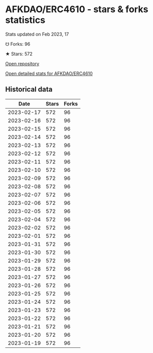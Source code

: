 # AFKDAO/ERC4610 - stars & forks statistics

Stats updated on Feb 2023, 17

☋ Forks: 96

★ Stars: 572

[Open repository](https://github.com/AFKDAO/ERC4610)

[Open detailed stats for AFKDAO/ERC4610](https://reviewgithub.com/rep/AFKDAO/ERC4610)

## Historical data
| Date | Stars | Forks |
|------|-------|-------|
| 2023-02-17 | 572 | 96 | 
| 2023-02-16 | 572 | 96 | 
| 2023-02-15 | 572 | 96 | 
| 2023-02-14 | 572 | 96 | 
| 2023-02-13 | 572 | 96 | 
| 2023-02-12 | 572 | 96 | 
| 2023-02-11 | 572 | 96 | 
| 2023-02-10 | 572 | 96 | 
| 2023-02-09 | 572 | 96 | 
| 2023-02-08 | 572 | 96 | 
| 2023-02-07 | 572 | 96 | 
| 2023-02-06 | 572 | 96 | 
| 2023-02-05 | 572 | 96 | 
| 2023-02-04 | 572 | 96 | 
| 2023-02-02 | 572 | 96 | 
| 2023-02-01 | 572 | 96 | 
| 2023-01-31 | 572 | 96 | 
| 2023-01-30 | 572 | 96 | 
| 2023-01-29 | 572 | 96 | 
| 2023-01-28 | 572 | 96 | 
| 2023-01-27 | 572 | 96 | 
| 2023-01-26 | 572 | 96 | 
| 2023-01-25 | 572 | 96 | 
| 2023-01-24 | 572 | 96 | 
| 2023-01-23 | 572 | 96 | 
| 2023-01-22 | 572 | 96 | 
| 2023-01-21 | 572 | 96 | 
| 2023-01-20 | 572 | 96 | 
| 2023-01-19 | 572 | 96 | 

